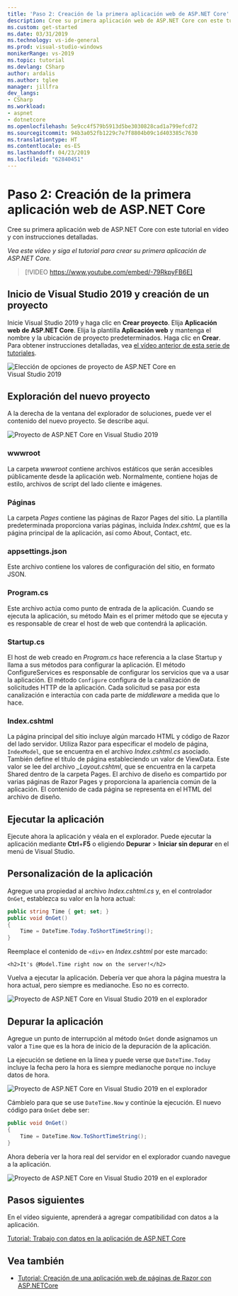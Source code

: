 ```yaml
---
title: 'Paso 2: Creación de la primera aplicación web de ASP.NET Core'
description: Cree su primera aplicación web de ASP.NET Core con este tutorial en vídeo y con instrucciones detalladas.
ms.custom: get-started
ms.date: 03/31/2019
ms.technology: vs-ide-general
ms.prod: visual-studio-windows
monikerRange: vs-2019
ms.topic: tutorial
ms.devlang: CSharp
author: ardalis
ms.author: tglee
manager: jillfra
dev_langs:
- CSharp
ms.workload:
- aspnet
- dotnetcore
ms.openlocfilehash: 5e9cc4f579b5913d5be3030828cad1a799efcd72
ms.sourcegitcommit: 94b3a052fb1229c7e7f8804b09c1d403385c7630
ms.translationtype: HT
ms.contentlocale: es-ES
ms.lasthandoff: 04/23/2019
ms.locfileid: "62840451"
---
```

# <a name="step-2-create-your-first-aspnet-core-web-app"></a>Paso 2: Creación de la primera aplicación web de ASP.NET Core

Cree su primera aplicación web de ASP.NET Core con este tutorial en vídeo y con instrucciones detalladas.

_Vea este vídeo y siga el tutorial para crear su primera aplicación de ASP.NET Core._

> [!VIDEO https://www.youtube.com/embed/-79RkpyFB6E]

## <a name="start-visual-studio-2019-and-create-a-new-project"></a>Inicio de Visual Studio 2019 y creación de un proyecto

Inicie Visual Studio 2019 y haga clic en **Crear proyecto**. Elija **Aplicación web de ASP.NET Core**. Elija la plantilla **Aplicación web** y mantenga el nombre y la ubicación de proyecto predeterminados. Haga clic en **Crear**. Para obtener instrucciones detalladas, vea [el vídeo anterior de esta serie de tutoriales](tutorial-aspnet-core-ef-step-01.md).

![Elección de opciones de proyecto de ASP.NET Core en Visual Studio 2019](media/vs-2019/vs2019-choose-aspnetcore-project.png)

## <a name="explore-the-new-project"></a>Exploración del nuevo proyecto

A la derecha de la ventana del explorador de soluciones, puede ver el contenido del nuevo proyecto. Se describe aquí.

![Proyecto de ASP.NET Core en Visual Studio 2019](media/vs-2019/vs2019-solution-explorer.png)

### <a name="wwwroot"></a>wwwroot

La carpeta *wwwroot* contiene archivos estáticos que serán accesibles públicamente desde la aplicación web. Normalmente, contiene hojas de estilo, archivos de script del lado cliente e imágenes.

### <a name="pages"></a>Páginas

La carpeta *Pages* contiene las páginas de Razor Pages del sitio. La plantilla predeterminada proporciona varias páginas, incluida *Index.cshtml*, que es la página principal de la aplicación, así como About, Contact, etc.

### <a name="appsettingsjson"></a>appsettings.json

Este archivo contiene los valores de configuración del sitio, en formato JSON.

### <a name="programcs"></a>Program.cs

Este archivo actúa como punto de entrada de la aplicación. Cuando se ejecuta la aplicación, su método Main es el primer método que se ejecuta y es responsable de crear el host de web que contendrá la aplicación.

### <a name="startupcs"></a>Startup.cs

El host de web creado en *Program.cs* hace referencia a la clase Startup y llama a sus métodos para configurar la aplicación. El método ConfigureServices es responsable de configurar los servicios que va a usar la aplicación. El método `Configure` configura de la canalización de solicitudes HTTP de la aplicación. Cada solicitud se pasa por esta canalización e interactúa con cada parte de *middleware* a medida que lo hace.

### <a name="indexcshtml"></a>Index.cshtml

La página principal del sitio incluye algún marcado HTML y código de Razor del lado servidor. Utiliza Razor para especificar el modelo de página, `IndexModel`, que se encuentra en el archivo *Index.cshtml.cs* asociado. También define el título de página estableciendo un valor de ViewData. Este valor se lee del archivo *\_Layout.cshtml*, que se encuentra en la carpeta Shared dentro de la carpeta Pages. El archivo de diseño es compartido por varias páginas de Razor Pages y proporciona la apariencia común de la aplicación. El contenido de cada página se representa en el HTML del archivo de diseño.

## <a name="run-the-application"></a>Ejecutar la aplicación

Ejecute ahora la aplicación y véala en el explorador. Puede ejecutar la aplicación mediante **Ctrl**+**F5** o eligiendo **Depurar** > **Iniciar sin depurar** en el menú de Visual Studio.

## <a name="customize-the-application"></a>Personalización de la aplicación

Agregue una propiedad al archivo *Index.cshtml.cs* y, en el controlador `OnGet`, establezca su valor en la hora actual:

```csharp
public string Time { get; set; }
public void OnGet()
{
    Time = DateTime.Today.ToShortTimeString();
}
```

Reemplace el contenido de `<div>` en *Index.cshtml* por este marcado:

```cshtml
<h2>It's @Model.Time right now on the server!</h2>
```

Vuelva a ejecutar la aplicación. Debería ver que ahora la página muestra la hora actual, pero siempre es medianoche. Eso no es correcto.

![Proyecto de ASP.NET Core en Visual Studio 2019 en el explorador](media/vs-2019/vs2019-app-in-browser.png)

## <a name="debug-the-application"></a>Depurar la aplicación

Agregue un punto de interrupción al método `OnGet` donde asignamos un valor a `Time` que es la hora de inicio de la depuración de la aplicación.

La ejecución se detiene en la línea y puede verse que `DateTime.Today` incluye la fecha pero la hora es siempre medianoche porque no incluye datos de hora. 

![Proyecto de ASP.NET Core en Visual Studio 2019 en el explorador](media/vs-2019/vs2019-breakpoint.png)

Cámbielo para que se use `DateTime.Now` y continúe la ejecución. El nuevo código para `OnGet` debe ser:

```csharp
public void OnGet()
{
    Time = DateTime.Now.ToShortTimeString();
}
```

Ahora debería ver la hora real del servidor en el explorador cuando navegue a la aplicación.

![Proyecto de ASP.NET Core en Visual Studio 2019 en el explorador](media/vs-2019/vs2019-app-fixed-in-browser.png)

## <a name="next-steps"></a>Pasos siguientes

En el vídeo siguiente, aprenderá a agregar compatibilidad con datos a la aplicación.

[Tutorial: Trabajo con datos en la aplicación de ASP.NET Core](tutorial-aspnet-core-ef-step-03.md)

## <a name="see-also"></a>Vea también

- [Tutorial: Creación de una aplicación web de páginas de Razor con ASP.NETCore](/aspnet/core/tutorials/razor-pages/?view=aspnetcore-2.1)
